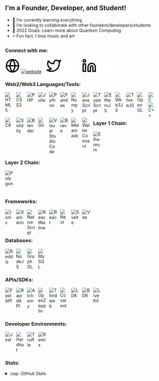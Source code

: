## I'm a Founder, Developer, and Student!

- 🌱 I’m currently learning everything 
- 👯 I’m looking to collaborate with other founders/developers/students
- 🥅 2022 Goals: Learn more about Quantum Computing
- ⚡ Fun fact: I love music and art

### Connect with me:

[![website](./globe-light.svg)](https://marqui.on.fleek.co#gh-light-mode-only)
[![website](./globe-dark.svg)](https://marqui.on.fleek.co#gh-dark-mode-only)
&nbsp;&nbsp;
[![twitter](./twitter-light.svg)](https://twitter.com/mthreeee13#gh-light-mode-only)
[![twitter](./twitter-dark.svg)](https://twitter.com/mthreeee13#gh-dark-mode-only)
&nbsp;&nbsp;
[![linkedin](./linkedin-light.svg)](https://linkedin.com/in/marqui-orr-793115219#gh-light-mode-only)
[![linkedin](./linkedin-dark.svg)](https://linkedin.com/in/marqui-orr-793115219#gh-dark-mode-only)
&nbsp;&nbsp;

### Web2/Web3 Languages/Tools:

<img align="left" alt="HTML5" width="26px" src="https://cdn.jsdelivr.net/gh/devicons/devicon/icons/html5/html5-original.svg" style="padding-right:10px;" />
<img align="left" alt="CSS3" width="26px" src="https://cdn.jsdelivr.net/gh/devicons/devicon/icons/css3/css3-original.svg" style="padding-right:10px;" />
<img align="left" alt="PHP" width="26px" src="https://cdn.jsdelivr.net/gh/devicons/devicon/icons/php/php-original.svg" style="padding-right:10px;" />
<img align="left" alt="Julia" width="26px" src="https://cdn.jsdelivr.net/gh/devicons/devicon/icons/julia/julia-original.svg" style="padding-right:10px;" />
<img align="left" alt="Python" width="26px" src="https://cdn.jsdelivr.net/gh/devicons/devicon/icons/python/python-original.svg" style="padding-right:10px;" />
<img align="left" alt="Pandas" width="26px" src="https://cdn.jsdelivr.net/gh/devicons/devicon/icons/pandas/pandas-original.svg" style="padding-right:10px;" />
<img align="left" alt="Numpy" width="26px" src="https://cdn.jsdelivr.net/gh/devicons/devicon/icons/numpy/numpy-original.svg" style="padding-right:10px;" />
<img align="left" alt="JavaScript" width="26px" src="https://cdn.jsdelivr.net/gh/devicons/devicon/icons/javascript/javascript-original.svg" style="padding-right:10px;" />
<img align="left" alt="TypeScript" width="26px" src="https://cdn.jsdelivr.net/gh/devicons/devicon/icons/typescript/typescript-original.svg" style="padding-right:10px;" />
<img align="left" alt="EthersJS" width="26px" src="https://cdn.jsdelivr.net/gh/devicons/devicon/icons/ethersjs/ethersjs-original.svg" style="padding-right:10px;" />
<img align="left" alt="Web3JS" width="26px" src="https://seeklogo.com/vector-logo/426736/web3js" style="padding-right:10px;" />
<img align="left" alt="ThreeJS" width="26px" src="https://cdn.jsdelivr.net/gh/devicons/devicon/icons/threejs/threejs-original.svg" style="padding-right:10px;" />
<img align="left" alt="OpenGL" width="26px" src="https://cdn.jsdelivr.net/gh/devicons/devicon/icons/opengl/opengl-original.svg" style="padding-right:10px;" />
<img align="left" alt="C" width="26px" src="https://cdn.jsdelivr.net/gh/devicons/devicon/icons/c/c-original.svg" style="padding-right:10px;" />
<img align="left" alt="C++" width="26px" src="https://cdn.jsdelivr.net/gh/devicons/devicon/icons/cplusplus/cplusplus-original.svg" style="padding-right:10px;" />
<img align="left" alt="C#" width="26px" src="https://cdn.jsdelivr.net/gh/devicons/devicon/icons/csharp/csharp-original.svg" style="padding-right:10px;" />
<img align="left" alt="Solidity" width="26px" src="https://cdn.jsdelivr.net/gh/devicons/devicon/icons/solidity/solidity-original.svg" style="padding-right:10px;" />
<img align="left" alt="Blender" width="26px" src="https://cdn.jsdelivr.net/gh/devicons/devicon/icons/blender/blender-original.svg" style="padding-right:10px;" />
<img align="left" alt="Git" width="26px" src="https://cdn.jsdelivr.net/gh/devicons/devicon/icons/git/git-original.svg" style="padding-right:10px;" />
<img align="left" alt="Visual Studio Code" width="26px" src="https://cdn.jsdelivr.net/gh/devicons/devicon/icons/vscode/vscode-original.svg" style="padding-right:10px;" />
<img align="left" alt="Brave" width="26px" src="https://www.vectorlogo.zone/logos/brave/brave-icon.svg" style="padding-right:10px;" />
<img align="left" alt="Metamask" width="26px" src="https://github.com/scco/fusion/blob/master/icons/web3/metamask.svg" style="padding-right:10px;" />
<img align="left" alt="WalletConnect" width="26px" src="https://github.com/scco/fusion/blob/master/icons/web3/walletconnect.svg" style="padding-right:10px;" />


<br />
<br />
<br />
<br />

### Layer 1 Chain:
<img align="left" alt="Ethereum" width="26px" src="https://cdn.jsdelivr.net/gh/devicons/devicon/icons/ethereum/ethereum-original.svg" style="padding-right:10px;" />

<br />
<br />
<br />
<br />

### Layer 2 Chain:
<img align="left" alt="Polygon" width="26px" src="https://cdn.jsdelivr.net/gh/devicons/devicon/icons/polygon/polygon-original.svg" style="padding-right:10px;" />

<br />
<br />
<br />
<br />

### Frameworks:
<img align="left" alt="Ionic" width="26px" src="https://cdn.jsdelivr.net/gh/devicons/devicon/icons/ionic/ionic-original.svg" style="padding-right:10px;" />
<img align="left" alt="Xamarin" width="26px" src="https://cdn.jsdelivr.net/gh/devicons/devicon/icons/xamarin/xamarin-original.svg" style="padding-right:10px;" />
<img align="left" alt="NativeScript" width="26px" src="https://cdn.jsdelivr.net/gh/devicons/devicon/icons/nativescript/nativescript-original.svg" style="padding-right:10px;" />
<img align="left" alt="ReactNative" width="26px" src="https://cdn.jsdelivr.net/gh/devicons/devicon/icons/reactnative/reactnative-original.svg" style="padding-right:10px;" />
<img align="left" alt="React" width="26px" src="https://cdn.jsdelivr.net/gh/devicons/devicon/icons/react/react-original.svg" style="padding-right:10px;" />
<img align="left" alt="Next" width="26px" src="https://cdn.jsdelivr.net/gh/devicons/devicon/icons/nextjs/nextjs-original.svg" style="padding-right:10px;" />
<img align="left" alt="Svelte" width="26px" src="https://cdn.jsdelivr.net/gh/devicons/devicon/icons/svelte/svelte-original.svg" style="padding-right:10px;" />
<img align="left" alt="Vite" width="26px" src="https://cdn.jsdelivr.net/gh/devicons/devicon/icons/vite/vite-original.svg" style="padding-right:10px;" />


<br />
<br />
<br />
<br />

### Databases:
<img align="left" alt="Reddis" width="26px" src="https://cdn.jsdelivr.net/gh/devicons/devicon/icons/reddis/reddis-original.svg" style="padding-right:10px;" />
<img align="left" alt="NodeJS" width="26px" src="https://cdn.jsdelivr.net/gh/devicons/devicon/icons/nodejs/nodejs-original.svg" style="padding-right:10px;" />
<img align="left" alt="GraphQL" width="26px" src="https://cdn.jsdelivr.net/gh/devicons/devicon/icons/graphql/graphql-plain.svg" style="padding-right:10px;" />
<img align="left" alt="MySQL" width="26px" src="https://cdn.jsdelivr.net/gh/devicons/devicon/icons/mysql/mysql-original.svg" style="padding-right:10px;" />

<br />
<br />
<br />
<br />

### APIs/SDKs:
<img align="left" alt="FastAPI" width="26px" src="https://cdn.jsdelivr.net/gh/devicons/devicon/icons/fastapi/fastapi-original.svg" style="padding-right:10px;" />
<img align="left" alt="RapidAPI" width="26px" src="https://cdn.jsdelivr.net/gh/devicons/devicon/icons/rapidapi/rapidapi-original.svg" style="padding-right:10px;" />
<img align="left" alt="Alchemy" width="26px" src="https://cdn.jsdelivr.net/gh/devicons/devicon/icons/alchemy/alchemy-original.svg" style="padding-right:10px;" />
<img align="left" alt="OpenZepplin" width="26px" src="https://cdn.jsdelivr.net/gh/devicons/devicon/icons/openzepplin/openzepplin-original.svg" style="padding-right:10px;" />
<img align="left" alt="Thirdweb" width="26px" src="https://cdn.jsdelivr.net/gh/devicons/devicon/icons/thirdweb/thirdweb-original.svg" style="padding-right:10px;" />
<img align="left" alt="Covalent" width="26px" src="https://cdn.jsdelivr.net/gh/devicons/devicon/icons/covalent/covlent-original.svg" style="padding-right:10px;" />
<img align="left" alt="LDK" width="26px" src="https://cdn.jsdelivr.net/gh/devicons/devicon/icons/ldk/ldk-original.svg" style="padding-right:10px;" />
<img align="left" alt="BDK" width="26px" src="https://cdn.jsdelivr.net/gh/devicons/devicon/icons/bdk/bdk-original.svg" style="padding-right:10px;" />
<img align="left" alt="LiveKit" width="26px" src="https://cdn.jsdelivr.net/gh/devicons/devicon/icons/livekit/livekit-original.svg" style="padding-right:10px;" />

<br />
<br />
<br />
<br />
<br />

### Developer Environments:
<img align="left" alt="Jest" width="26px" src="https://cdn.jsdelivr.net/gh/devicons/devicon/icons/jest/jest-original.svg" style="padding-right:10px;" />
<img align="left" alt="Hardhat" width="26px" src="https://cdn.jsdelivr.net/gh/devicons/devicon/icons/rapidapi/rapidapi-original.svg" style="padding-right:10px;" />
<img align="left" alt="Truffle" width="26px" src="https://cdn.jsdelivr.net/gh/devicons/devicon/icons/rapidapi/rapidapi-original.svg" style="padding-right:10px;" />
<img align="left" alt="Remix" width="26px" src="https://cdn.jsdelivr.net/gh/devicons/devicon/icons/rapidapi/rapidapi-original.svg" style="padding-right:10px;" />


<br />
<br />
<br />
<br />

### Stats:

<details>
  <summary>:zap: GitHub Stats</summary>

  <img align="left" alt="Marqui's GitHub Stats" src="https://github-readme-stats.vercel.app/api?username=Marqui-13&show_icons=true&hide_border=false&title_color=ff655f&icon_color=FFE500&bg_color=09151B&text_color=ffffff&border_color=0c1a45" />
<details>

[website]: https://marqui.on.fleek.co
[twitter]: https://twitter.com/mthreeee13
[linkedin]: https://linkedin.com/in/marqui-orr-793115219
